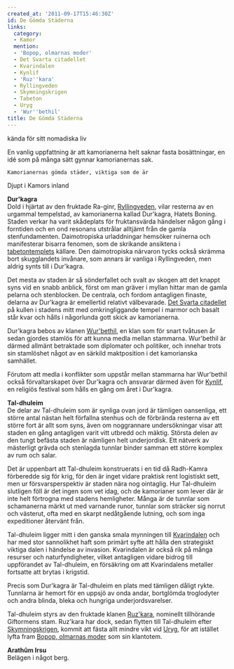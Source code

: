 ```yaml
---
created_at: '2011-09-17T15:46:30Z'
id: De Gömda Städerna
links:
  category:
  - Kamor
  mention:
  - 'Bopop, olmarnas moder'
  - Det Svarta citadellet
  - Kvarindalen
  - Kynlif
  - 'Ruz''kara'
  - Ryllingveden
  - Skymningskrigen
  - Tabeton
  - Uryg
  - 'Wur''bethil'
title: De Gömda Städerna
---
```


kända för sitt nomadiska liv

En vanlig uppfattning är att kamorianerna helt saknar fasta bosättningar, en idé som på många sätt
gynnar kamorianernas sak.

`Kamorianernas gömda städer, viktiga som de är `

Djupt i Kamors inland

**Dur'kagra**\
Dold i hjärtat av den fruktade Ra-ginr, [Ryllingveden], vilar resterna av en urgammal tempelstad, av
kamorianerna kallad Dur'kagra, Hatets Boning. Staden verkar ha varit skådeplats för fruktansvärda
händelser någon gång i forntiden och en ond resonans utstrålar alltjämt från de gamla
stenfundamenten. Daimotropiska urladdningar hemsöker ruinerna och manifesterar bisarra fenomen, som
de skrikande ansiktena i [tabetontemplets] källare. Den daimotropiska närvaron tycks också skrämma
bort skugglandets invånare, som annars är vanliga i Ryllingveden, men aldrig synts till i Dur'kagra.

Det mesta av staden är så sönderfallet och svalt av skogen att det knappt syns vid en snabb anblick,
först om man gräver i myllan hittar man de gamla pelarna och stenblocken. De centrala, och fordom
antagligen finaste, delarna av Dur'kagra är emellertid relativt välbevarade. [Det Svarta citadellet]
på kullen i stadens mitt med omkringliggande tempel i marmor och basalt står kvar och hålls i
någorlunda gott skick av kamorianerna.

Dur'kagra bebos av klanen [Wur'bethil], en klan som för snart tvåtusen år sedan gjordes stamlös för
att kunna medla mellan stammarna. Wur'bethil är därmed allmänt betraktade som diplomater och
politiker, och innehar trots sin stamlöshet något av en särkild maktposition i det kamorianska
samhället.

Förutom att medla i konflikter som uppstår mellan stammarna har Wur'bethil också förvaltarskapet
över Dur'kagra och ansvarar därmed även för [Kynlif], en religiös festival som hålls en gång om året
i Dur'kagra.

**Tal-dhuleim**\
De delar av Tal-dhuleim som är synliga ovan jord är tämligen oansenliga, ett större antal nästan
helt förfallna stenhus och de förbrända resterna av ett större fort är allt som syns, även om
noggrannare undersökningar visar att staden en gång antagligen varit vitt utbredd och mäktig.
Största delen av den tungt befästa staden är nämligen helt underjordisk. Ett nätverk av mästerligt
grävda och stenlagda tunnlar binder samman ett större komplex av rum och salar.

Det är uppenbart att Tal-dhuleim konstruerats i en tid då Radh-Kamra förberedde sig för krig, för
den är inget vidare praktisk rent logistiskt sett, men ur försvarsperspektiv är staden nära nog
ointaglig. Hur Tal-dhuleim slutligen föll är det ingen som vet idag, och de kamorianer som lever där
är inte helt förtrogna med stadens hemligheter. Många är de tunnlar som schamanerna märkt ut med
varnande runor, tunnlar som sträcker sig norrut och västerut, ofta med en skarpt nedåtgående
lutning, och som inga expeditioner återvänt från.

Tal-dhuleim ligger mitt i den ganska smala mynningen till [Kvarindalen] och har med stor sannolikhet
haft som primärt syfte att hålla den strategiskt viktiga dalen i händelse av invasion. Kvarindalen
är också rik på många resurser och naturfyndigheter, vilket antagligen vidare bidrog till
uppförandet av Tal-dhuleim, en försäkring om att Kvarindalens metaller fortsatte att brytas i
krigstid.

Precis som Dur'kagra är Tal-dhuleim en plats med tämligen dåligt rykte. Tunnlarna är hemort för en
uppsjö av onda andar, bortglömda troglodyter och andra blinda, bleka och hungriga
underjordsvarelser.

Tal-dhuleim styrs av den fruktade klanen [Ruz'kara], nominellt tillhörande Giftormens stam. Ruz'kara
har dock, sedan flytten till Tal-dhuleim efter [Skymningskrigen], kommit att fästa allt mindre vikt
vid [Uryg], för att istället lyfta fram [Bopop, olmarnas moder] som sin klantotem.

**Arathûm Irsu**\
Belägen i något berg.

  [Ryllingveden]: Ryllingveden
  [tabetontemplets]: Tabeton
  [Det Svarta citadellet]: Det_Svarta_citadellet
  [Wur'bethil]: Wurbethil
  [Kynlif]: Kynlif
  [Kvarindalen]: Kvarindalen
  [Ruz'kara]: Ruzkara
  [Skymningskrigen]: Skymningskrigen
  [Uryg]: Uryg
  [Bopop, olmarnas moder]: Bopop_olmarnas_moder